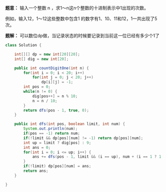 **题意：** 输入一个整数 n ，求1～n这n个整数的十进制表示中1出现的次数。

例如，输入12，1～12这些整数中包含1 的数字有1、10、11和12，1一共出现了5次。

**题解：** 可以数位dp做，当记录状态的时候要记录到当前这一位已经有多少个$1$了


```java
class Solution {

    int[][] dp = new int[20][20];
    int[] dig = new int[20];

    public int countDigitOne(int n) {
        for(int i = 0; i < 20; i++) 
            for(int j = 0; j < 20; j++)
                dp[i][j] = -1;
        int pos = 0;
        while(n != 0) {
            dig[pos++] = n % 10;
            n = n / 10;
        }
        return dfs(pos - 1, true, 0);
    }

    public int dfs(int pos, boolean limit, int num) {
        System.out.println(num);
        if(pos == -1) return num;
        if(!limit && dp[pos][num] != -1) return dp[pos][num];
        int up = limit ? dig[pos] : 9;
        int ans = 0;
        for(int i = 0; i <= up; i++) {
            ans += dfs(pos - 1, limit && (i == up), num + (i == 1 ? 1 : 0));
        }
        if(!limit) dp[pos][num] = ans;
        return ans;
    }

}
```